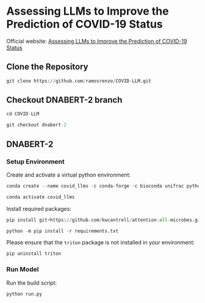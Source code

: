 # Assessing LLMs to Improve the Prediction of COVID-19 Status
Official website: <a href="https://ramosrenzo.github.io/COVID-LLM/">Assessing LLMs to Improve the Prediction of COVID-19 Status</a>

## Clone the Repository
```python
git clone https://github.com/ramosrenzo/COVID-LLM.git
```

## Checkout DNABERT-2 branch
```python
cd COVID-LLM

git checkout dnabert-2
```

## DNABERT-2

### Setup Environment

Create and activate a virtual python environment:

```python
conda create --name covid_llms -c conda-forge -c bioconda unifrac python=3.9 cython

conda activate covid_llms
```

Install required packages:

```python
pip install git+https://github.com/kwcantrell/attention-all-microbes.git@capstone-2025

python -m pip install -r requirements.txt
```

Please ensure that the `triton` package is not installed in your environment:

```python
pip uninstall triton
```

### Run Model

Run the build script:

```python
python run.py
```